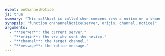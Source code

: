```yaml
---
event: onChannelNotice
js: true
summary: "This callback is called when someone sent a notice on a channel."
synopsis: "function onChannelNotice(server, origin, channel, notice)"
arguments:
  - "**server**: the current server,"
  - "**origin**: the one who sent the notice,"
  - "**channel**: the target channel,"
  - "**message**: the notice message."
---
```


